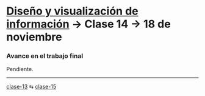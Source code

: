 # [Diseño y visualización de información](https://github.com/profesorfaco/troncal/) → Clase 14 → 18 de noviembre

### Avance en el trabajo final

Pendiente.

_ _ _ _ 

[clase-13](https://github.com/profesorfaco/troncal/blob/main/clase-13/README.md) ⇆ [clase-15](https://github.com/profesorfaco/troncal/blob/main/clase-15/README.md)
